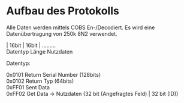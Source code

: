 <h1>Aufbau des Protokolls</h1>

Alle Daten werden mittels COBS En-/Decodiert. Es wird eine Datenübertragung von 250k 8N2 verwendet.

|   16bit   |   16bit   |   ......... <br/>
  Datentyp      Länge       Nutzdaten
  
  Datentyp: 
  
  0x0101      Return Serial Number (128bits) <br/>
  0x0102      Return Typ (64bits) <br/>
  0xFF01      Sent Data <br/>
  0xFF02      Get Data -> Nutzdaten (32 bit (Angefragtes Feld) | 32 bit (ID)) <br/>
 
